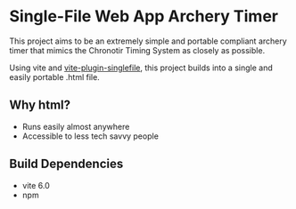 # Single-File Web App Archery Timer

This project aims to be an extremely simple and portable compliant archery timer that mimics the Chronotir Timing System as closely as possible.

Using vite and [vite-plugin-singlefile](https://github.com/richardtallent/vite-plugin-singlefile), this project builds into a single and easily portable .html file.

## Why html?

- Runs easily almost anywhere
- Accessible to less tech savvy people

## Build Dependencies

- vite 6.0
- npm
